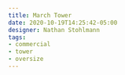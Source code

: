 ```yaml
---
title: March Tower
date: 2020-10-19T14:25:42-05:00
designer: Nathan Stohlmann
tags:
- commercial
- tower
- oversize
---
```


